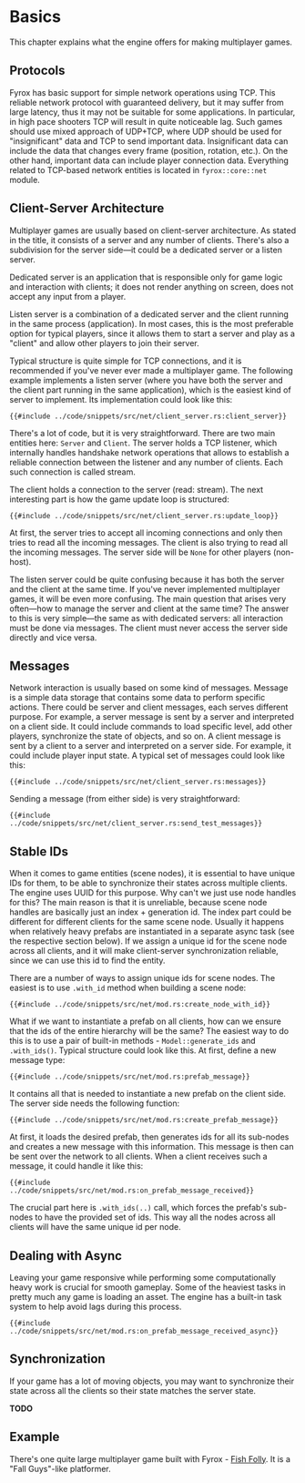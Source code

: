 # Basics

This chapter explains what the engine offers for making multiplayer games.

## Protocols

Fyrox has basic support for simple network operations using TCP. This reliable network protocol with guaranteed
delivery, but it may suffer from large latency, thus it may not be suitable for some applications. In particular,
in high pace shooters TCP will result in quite noticeable lag. Such games should use mixed approach of UDP+TCP, where
UDP should be used for "insignificant" data and TCP to send important data. Insignificant data can include the data
that changes every frame (position, rotation, etc.). On the other hand, important data can include player connection
data. Everything related to TCP-based network entities is located in `fyrox::core::net` module.

## Client-Server Architecture

Multiplayer games are usually based on client-server architecture. As stated in the title, it consists of a server
and any number of clients. There's also a subdivision for the server side—it could be a dedicated server or a listen
server.

Dedicated server is an application that is responsible only for game logic and interaction with clients; it does 
not render anything on screen, does not accept any input from a player.

Listen server is a combination of a dedicated server and the client running in the same process (application). In most
cases, this is the most preferable option for typical players, since it allows them to start a server and play as 
a "client" and allow other players to join their server.

Typical structure is quite simple for TCP connections, and it is recommended if you've never ever made a multiplayer
game. The following example implements a listen server (where you have both the server and the client part running in
the same application), which is the easiest kind of server to implement. Its implementation could look like this:

```rust,no_run
{{#include ../code/snippets/src/net/client_server.rs:client_server}}
```

There's a lot of code, but it is very straightforward. There are two main entities here: `Server` and `Client`. 
The server holds a TCP listener, which internally handles handshake network operations that allows to establish 
a reliable connection between the listener and any number of clients. Each such connection is called stream.

The client holds a connection to the server (read: stream). The next interesting part is how the game update loop
is structured:

```rust,no_run
{{#include ../code/snippets/src/net/client_server.rs:update_loop}}
```

At first, the server tries to accept all incoming connections and only then tries to read all the incoming messages.
The client is also trying to read all the incoming messages. The server side will be `None` for other players (non-host).

The listen server could be quite confusing because it has both the server and the client at the same time. If you've
never implemented multiplayer games, it will be even more confusing. The main question that arises very often—how
to manage the server and client at the same time? The answer to this is very simple—the same as with dedicated 
servers: all interaction must be done via messages. The client must never access the server side directly and vice 
versa.

## Messages

Network interaction is usually based on some kind of messages. Message is a simple data storage that contains some
data to perform specific actions. There could be server and client messages, each serves different purpose. For example,
a server message is sent by a server and interpreted on a client side. It could include commands to load specific level, 
add other players, synchronize the state of objects, and so on. A client message is sent by a client to a server and 
interpreted on a server side. For example, it could include player input state. A typical set of messages could look like
this:

```rust,no_run
{{#include ../code/snippets/src/net/client_server.rs:messages}}
```

Sending a message (from either side) is very straightforward:

```rust,no_run
{{#include ../code/snippets/src/net/client_server.rs:send_test_messages}}
```

## Stable IDs

When it comes to game entities (scene nodes), it is essential to have unique IDs for them, to be able to synchronize their
states across multiple clients. The engine uses UUID for this purpose. Why can't we just use node handles for this? The
main reason is that it is unreliable, because scene node handles are basically just an index + generation id. The index
part could be different for different clients for the same scene node. Usually it happens when relatively heavy prefabs 
are instantiated in a separate async task (see the respective section below). If we assign a unique id for the scene node 
across all clients, and it will make client-server synchronization reliable, since we can use this id to find the entity.

There are a number of ways to assign unique ids for scene nodes. The easiest is to use `.with_id` method when building
a scene node:

```rust,no_run
{{#include ../code/snippets/src/net/mod.rs:create_node_with_id}}
```

What if we want to instantiate a prefab on all clients, how can we ensure that the ids of the entire hierarchy will
be the same? The easiest way to do this is to use a pair of built-in methods - `Model::generate_ids` and `.with_ids()`.
Typical structure could look like this. At first, define a new message type:

```rust,no_run
{{#include ../code/snippets/src/net/mod.rs:prefab_message}}
```

It contains all that is needed to instantiate a new prefab on the client side. The server side needs the following
function:

```rust,no_run
{{#include ../code/snippets/src/net/mod.rs:create_prefab_message}}
```

At first, it loads the desired prefab, then generates ids for all its sub-nodes and creates a new message with this
information. This message is then can be sent over the network to all clients. When a client receives such a message,
it could handle it like this:

```rust,no_run
{{#include ../code/snippets/src/net/mod.rs:on_prefab_message_received}}
```

The crucial part here is `.with_ids(..)` call, which forces the prefab's sub-nodes to have the provided set of ids.
This way all the nodes across all clients will have the same unique id per node.

## Dealing with Async

Leaving your game responsive while performing some computationally heavy work is crucial for smooth gameplay. Some of
the heaviest tasks in pretty much any game is loading an asset. The engine has a built-in task system to help avoid 
lags during this process.

```rust,no_run
{{#include ../code/snippets/src/net/mod.rs:on_prefab_message_received_async}}
```

## Synchronization

If your game has a lot of moving objects, you may want to synchronize their state across all the clients so their
state matches the server state.

**TODO**

## Example

There's one quite large multiplayer game built with Fyrox - [Fish Folly](https://github.com/mrDIMAS/FishFolly). It is
a "Fall Guys"-like platformer.